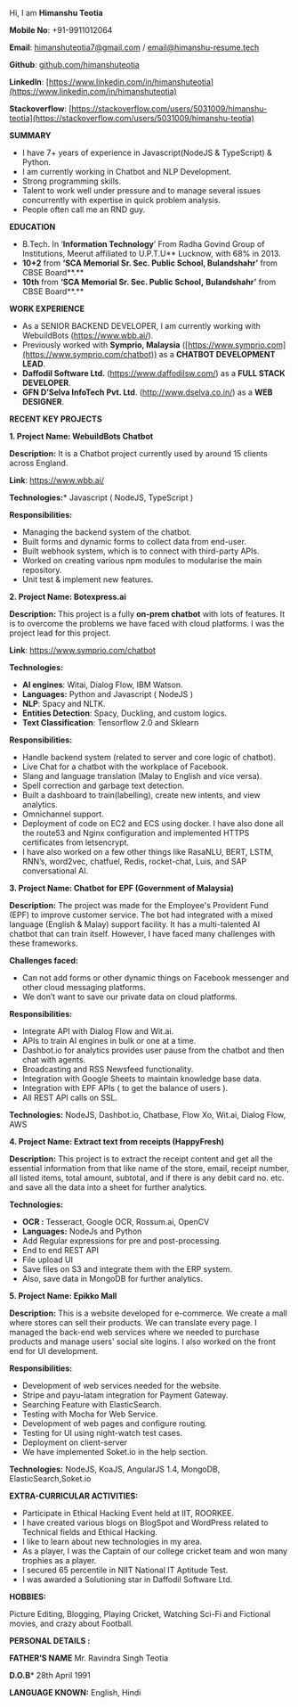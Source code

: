 Hi, I am **Himanshu Teotia**

**Mobile No**: +91-9911012064

**Email**: himanshuteotia7@gmail.com / email@himanshu-resume.tech

**Github**: [github.com/himanshuteotia](https://www.github.com/himanshuteotia)

**LinkedIn**: [https://www.linkedin.com/in/himanshuteotia](https://www.linkedin.com/in/himanshuteotia)

**Stackoverflow**: [https://stackoverflow.com/users/5031009/himanshu-teotia](https://stackoverflow.com/users/5031009/himanshu-teotia)


**SUMMARY**

- I have 7+ years of experience in Javascript(NodeJS & TypeScript) & Python.
- I am currently working in Chatbot and NLP Development.
- Strong programming skills.
- Talent to work well under pressure and to manage several issues concurrently with expertise in quick problem analysis.
- People often call me an RND guy.

**EDUCATION**

- B.Tech. In ‘**Information Technology**’ From Radha Govind Group of Institutions, Meerut affiliated to U.P.T.U\*\* Lucknow, with 68% in 2013.
- **10+2** from **‘SCA Memorial Sr. Sec. Public School, Bulandshahr’** from CBSE Board**.**
- **10th** from **‘SCA Memorial Sr. Sec. Public School,** **Bulandshahr’** from CBSE Board**.**

**WORK EXPERIENCE**

- As a SENIOR BACKEND DEVELOPER, I am currently working with WebuildBots (<https://www.wbb.ai/>).
- Previously worked with **Symprio, Malaysia** ([https://www.symprio.com](https://www.symprio.com/chatbot)) as a **CHATBOT DEVELOPMENT LEAD**.
- **Daffodil Software Ltd.** (<https://www.daffodilsw.com/>) as a **FULL STACK DEVELOPER**.
- **GFN D’Selva InfoTech Pvt. Ltd**. (<http://www.dselva.co.in/>) as a **WEB DESIGNER**.

**RECENT KEY PROJECTS**

**1. Project Name: WebuildBots Chatbot**

**Description:** It is a Chatbot project currently used by around 15 clients across England.

**Link**: <https://www.wbb.ai/>

**Technologies:*** Javascript ( NodeJS, TypeScript )

**Responsibilities:**

- Managing the backend system of the chatbot.
- Built forms and dynamic forms to collect data from end-user.
- Built webhook system, which is to connect with third-party APIs.
- Worked on creating various npm modules to modularise the main repository.
- Unit test & implement new features.

**2. Project Name: Botexpress.ai**

**Description:** This project is a fully **on-prem chatbot** with lots of features. It is to overcome the problems we have faced with cloud platforms. I was the project lead for this project.

**Link**: <https://www.symprio.com/chatbot>

**Technologies:**

- **AI engines**: Witai, Dialog Flow, IBM Watson.
- **Languages:** Python and Javascript ( NodeJS )
- **NLP**: Spacy and NLTK.
- **Entities Detection**: Spacy, Duckling, and custom logics.
- **Text Classification**: Tensorflow 2.0 and Sklearn

**Responsibilities:**

- Handle backend system (related to server and core logic of chatbot).
- Live Chat for a chatbot with the workplace of Facebook.
- Slang and language translation (Malay to English and vice versa).
- Spell correction and garbage text detection.
- Built a dashboard to train(labelling), create new intents, and view analytics.
- Omnichannel support.
- Deployment of code on EC2 and ECS using docker. I have also done all the route53 and Nginx configuration and implemented HTTPS certificates from letsencrypt.
- I have also worked on a few other things like RasaNLU, BERT, LSTM, RNN’s, word2vec, chatfuel, Redis, rocket-chat, Luis, and SAP conversational AI.

**3. Project Name: Chatbot for EPF (Government of Malaysia)**

**Description:** The project was made for the Employee's Provident Fund (EPF) to improve customer service. The bot had integrated with a mixed language (English & Malay) support facility. It has a multi-talented AI chatbot that can train itself. However, I have faced many challenges with these frameworks.

**Challenges faced:**

- Can not add forms or other dynamic things on Facebook messenger and other cloud messaging platforms.
- We don’t want to save our private data on cloud platforms.

**Responsibilities:**

- Integrate API with Dialog Flow and Wit.ai.
- APIs to train AI engines in bulk or one at a time.
- Dashbot.io for analytics provides user pause from the chatbot and then chat with agents.
- Broadcasting and RSS Newsfeed functionality.
- Integration with Google Sheets to maintain knowledge base data.
- Integration with EPF APIs ( to get the balance of users ).
- All REST API calls on SSL.

**Technologies:** NodeJS, Dashbot.io, Chatbase, Flow Xo, Wit.ai, Dialog Flow, AWS

**4. Project Name: Extract text from receipts (HappyFresh)**

**Description:** This project is to extract the receipt content and get all the essential information from that like name of the store, email, receipt number, all listed items, total amount, subtotal, and if there is any debit card no. etc. and save all the data into a sheet for further analytics.

**Technologies:**

- **OCR :** Tesseract, Google OCR, Rossum.ai, OpenCV
- **Languages:** NodeJs and Python
- Add Regular expressions for pre and post-processing.
- End to end REST API
- File upload UI
- Save files on S3 and integrate them with the ERP system.
- Also, save data in MongoDB for further analytics.

**5. Project Name: Epikko Mall**

**Description:** This is a website developed for e-commerce. We create a mall where stores can sell their products. We can translate every page. I managed the back-end web services where we needed to purchase products and manage users' social site logins. I also worked on the front end for UI development.

**Responsibilities:**

- Development of web services needed for the website.
- Stripe and payu-latam integration for Payment Gateway.
- Searching Feature with ElasticSearch.
- Testing with Mocha for Web Service.
- Development of web pages and configure routing.
- Testing for UI using night-watch test cases.
- Deployment on client-server
- We have implemented Soket.io in the help section.

**Technologies:** NodeJS, KoaJS, AngularJS 1.4, MongoDB, ElasticSearch,Soket.io

**EXTRA-CURRICULAR ACTIVITIES:**

- Participate in Ethical Hacking Event held at IIT, ROORKEE.
- I have created various blogs on BlogSpot and WordPress related to Technical fields and Ethical Hacking.
- I like to learn about new technologies in my area.
- As a player, I was the Captain of our college cricket team and won many trophies as a player.
- I secured 65 percentile in NIIT National IT Aptitude Test.
- I was awarded a Solutioning star in Daffodil Software Ltd.

**HOBBIES:**

Picture Editing, Blogging, Playing Cricket, Watching Sci-Fi and Fictional movies, and crazy about Football.

**PERSONAL DETAILS :**

**FATHER’S NAME** Mr. Ravindra Singh Teotia

**D.O.B*** 28th April 1991

**LANGUAGE KNOWN:** English, Hindi

